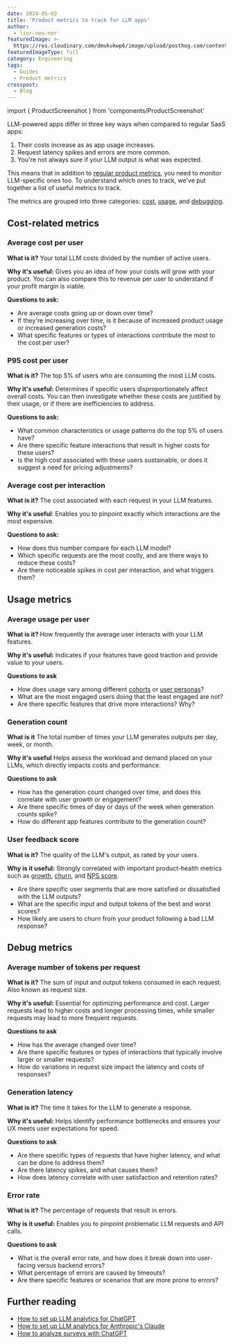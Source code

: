```yaml
---
date: 2024-05-03
title: 'Product metrics to track for LLM apps'
author:
  - lior-neu-ner
featuredImage: >-
  https://res.cloudinary.com/dmukukwp6/image/upload/posthog.com/contents/images/blog/posthog-marketing/marketing-hog.jpg
featuredImageType: full
category: Engineering
tags:
  - Guides
  - Product metrics
crosspost:
  - Blog
---
```


import { ProductScreenshot } from 'components/ProductScreenshot'

LLM-powered apps differ in three key ways when compared to regular SaaS apps:

1. Their costs increase as as app usage increases.
2. Request latency spikes and errors are more common.
3. You're not always sure if your LLM output is what was expected.

This means that in addition to [regular product metrics](https://posthog.com/product-engineers/product-health-metrics), you need to monitor LLM-specific ones too. To understand which ones to track, we've put together a list of useful metrics to track.

The metrics are grouped into three categories: [cost](#cost-related-metrics), [usage](#usage-metrics), and [debugging](#debug-metrics).

## Cost-related metrics

### Average cost per user

**What is it?** Your total LLM costs divided by the number of active users.

**Why it's useful:** Gives you an idea of how your costs will grow with your product. You can also compare this to revenue per user to understand if your profit margin is viable.

**Questions to ask:**
- Are average costs going up or down over time? 
- If they're increasing over time, is it because of increased product usage or increased generation costs?
- What specific features or types of interactions contribute the most to the cost per user?

<ProductScreenshot
  imageLight="https://res.cloudinary.com/dmukukwp6/image/upload/v1714658975/posthog.com/contents/average-cost-per-user-light.png"
  imageDark="https://res.cloudinary.com/dmukukwp6/image/upload/v1714658975/posthog.com/contents/average-cost-per-user-dark.png"
  alt="Line chart showing average LLM cost per user over time"
/>

### P95 cost per user

**What is it?** The top 5% of users who are consuming the most LLM costs.

**Why it's useful:** Determines if specific users disproportionately affect overall costs. You can then investigate whether these costs are justified by their usage, or if there are inefficiencies to address.

**Questions to ask:**
- What common characteristics or usage patterns do the top 5% of users have?
- Are there specific feature interactions that result in higher costs for these users?
- Is the high cost associated with these users sustainable, or does it suggest a need for pricing adjustments?

<ProductScreenshot
  imageLight="https://res.cloudinary.com/dmukukwp6/image/upload/v1714658974/posthog.com/contents/p95-light.png"
  imageDark="https://res.cloudinary.com/dmukukwp6/image/upload/v1714658974/posthog.com/contents/p95-dark.png"
  alt="Table showing P95 of users who consume the most LLM costs"
/>

### Average cost per interaction

**What is it?** The cost associated with each request in your LLM features.

**Why it's useful**: Enables you to pinpoint exactly which interactions are the most expensive.

**Questions to ask:**
- How does this number compare for each LLM model?
- Which specific requests are the most costly, and are there ways to reduce these costs?
- Are there noticeable spikes in cost per interaction, and what triggers them?

<ProductScreenshot
  imageLight="https://res.cloudinary.com/dmukukwp6/image/upload/v1714659411/posthog.com/contents/Screenshot_2024-05-02_at_3.16.24_PM.png"
  imageDark="https://res.cloudinary.com/dmukukwp6/image/upload/v1714659429/posthog.com/contents/Screenshot_2024-05-02_at_3.17.04_PM.png"
  alt="Line chart showing average cost pper LLM interaction over time"
/>

## Usage metrics

### Average usage per user

**What is it?** How frequently the average user interacts with your LLM features.

**Why it's useful:** Indicates if your features have good traction and provide value to your users.

**Questions to ask**
- How does usage vary among different [cohorts](/docs/data/cohorts) or [user personas](https://posthog.com/product-engineers/how-to-create-user-personas)?
- What are the most engaged users doing that the least engaged are not?
- Are there specific features that drive more interactions? Why?

### Generation count

**What is it** The total number of times your LLM generates outputs per day, week, or month.

**Why it's useful** Helps assess the workload and demand placed on your LLMs, which directly impacts costs and performance.

**Questions to ask**
- How has the generation count changed over time, and does this correlate with user growth or engagement?
- Are there specific times of day or days of the week when generation counts spike?
- How do different app features contribute to the generation count?

### User feedback score

**What is it?** The quality of the LLM's output, as rated by your users.

**Why is it useful:** Strongly correlated with important product-health metrics such as [growth](/product-engineers/b2b-saas-product-metrics), [churn](/product-engineers/churn-rate-vs-retention-rate), and [NPS score](/product-engineers/nps-vs-csat-vs-ces).

- Are there specific user segments that are more satisfied or dissatisfied with the LLM outputs?
- What are the specific input and output tokens of the best and worst scores?
- How likely are users to churn from your product following a bad LLM response?

## Debug metrics

### Average number of tokens per request

**What is it?** The sum of input and output tokens consumed in each request. Also known as request size.

**Why it's useful:** Essential for optimizing performance and cost. Larger requests lead to higher costs and longer processing times, while smaller requests may lead to more frequent requests.

**Questions to ask**
- How has the average changed over time?
- Are there specific features or types of interactions that typically involve larger or smaller requests?
- How do variations in request size impact the latency and costs of responses?

### Generation latency

**What is it?** The time it takes for the LLM to generate a response.

**Why it's useful:** Helps identify performance bottlenecks and ensures your UX meets user expectations for speed.

**Questions to ask**

- Are there specific types of requests that have higher latency, and what can be done to address them?
- Are there latency spikes, and what causes them?
- How does latency correlate with user satisfaction and retention rates?

### Error rate

**What is it?** The percentage of requests that result in errors.

**Why is it useful:** Enables you to pinpoint problematic LLM requests and API calls.

**Questions to ask**
- What is the overall error rate, and how does it break down into user-facing versus backend errors?
- What percentage of errors are caused by timeouts?
- Are there specific features or scenarios that are more prone to errors?
  

## Further reading

- [How to set up LLM analytics for ChatGPT](/tutorials/chatgpt-analytics) 
- [How to set up LLM analytics for Anthropic's Claude](/tutorials/anthropic-analytics) 
- [How to analyze surveys with ChatGPT](/tutorials/analyze-surveys-with-chatgpt)
